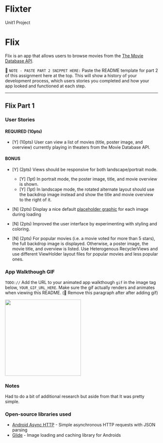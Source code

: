# Flixter
Unit1 Project
# Flix
Flix is an app that allows users to browse movies from the [The Movie Database API](http://docs.themoviedb.apiary.io/#).

📝 `NOTE - PASTE PART 2 SNIPPET HERE:` Paste the README template for part 2 of this assignment here at the top. This will show a history of your development process, which users stories you completed and how your app looked and functioned at each step.

---

## Flix Part 1

### User Stories

#### REQUIRED (10pts)
- [Y] (10pts) User can view a list of movies (title, poster image, and overview) currently playing in theaters from the Movie Database API.

#### BONUS
- [Y] (2pts) Views should be responsive for both landscape/portrait mode.
   - [Y] (1pt) In portrait mode, the poster image, title, and movie overview is shown.
   - [Y] (1pt) In landscape mode, the rotated alternate layout should use the backdrop image instead and show the title and movie overview to the right of it.

- [N] (2pts) Display a nice default [placeholder graphic](https://guides.codepath.org/android/Displaying-Images-with-the-Glide-Library#advanced-usage) for each image during loading
- [N] (2pts) Improved the user interface by experimenting with styling and coloring.
- [N] (2pts) For popular movies (i.e. a movie voted for more than 5 stars), the full backdrop image is displayed. Otherwise, a poster image, the movie title, and overview is listed. Use Heterogenous RecyclerViews and use different ViewHolder layout files for popular movies and less popular ones.

### App Walkthough GIF
`TODO://` Add the URL to your animated app walkthough `gif` in the image tag below, `YOUR_GIF_URL_HERE`. Make sure the gif actually renders and animates when viewing this README. (🚫 Remove this paragraph after after adding gif)

<img src="https://cdn.discordapp.com/attachments/726591365227741258/806304301953056768/flixsterunit1.gif" width=250><br>

### Notes
Had to do a bit of additional research but aside from that It was pretty simple.

### Open-source libraries used

- [Android Async HTTP](https://github.com/codepath/CPAsyncHttpClient) - Simple asynchronous HTTP requests with JSON parsing
- [Glide](https://github.com/bumptech/glide) - Image loading and caching library for Androids
